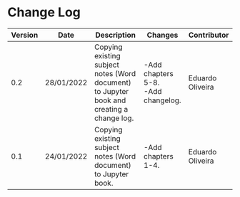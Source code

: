 # Change Log

| Version | Date       | Description                                                                               | Changes                                | Contributor      |
|---------|------------|-------------------------------------------------------------------------------------------|----------------------------------------|------------------|
| 0.2     | 28/01/2022 | Copying existing subject notes (Word document) to Jupyter book and creating a change log. | -Add chapters 5-8.<br/>-Add changelog. | Eduardo Oliveira |
| 0.1     | 24/01/2022 | Copying existing subject notes (Word document) to Jupyter book.                           | -Add chapters 1-4.                     | Eduardo Oliveira |

